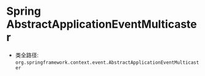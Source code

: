 # Spring AbstractApplicationEventMulticaster
- 类全路径: `org.springframework.context.event.AbstractApplicationEventMulticaster`

